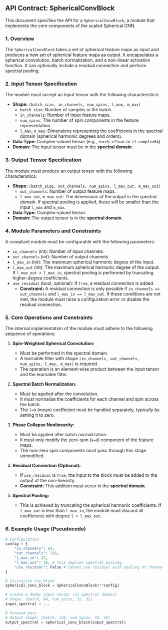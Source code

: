 ## API Contract: SphericalConvBlock

This document specifies the API for a `SphericalConvBlock`, a module that implements the core components of the scaled Spherical CNN.

### 1. Overview

The `SphericalConvBlock` takes a set of spherical feature maps as input and produces a new set of spherical feature maps as output. It encapsulates a spherical convolution, batch normalization, and a non-linear activation function. It can optionally include a residual connection and perform spectral pooling.

### 2. Input Tensor Specification

The module must accept an input tensor with the following characteristics:

*   **Shape:** `(batch_size, in_channels, num_spins, l_max, m_max)`
    *   `batch_size`: Number of samples in the batch.
    *   `in_channels`: Number of input feature maps.
    *   `num_spins`: The number of spin components in the feature representation.
    *   `l_max`, `m_max`: Dimensions representing the coefficients in the spectral domain (spherical harmonic degrees and orders).
*   **Data Type:** Complex-valued tensor (e.g., `torch.cfloat` or `tf.complex64`).
*   **Domain:** The input tensor must be in the **spectral domain**.

### 3. Output Tensor Specification

The module must produce an output tensor with the following characteristics:

*   **Shape:** `(batch_size, out_channels, num_spins, l_max_out, m_max_out)`
    *   `out_channels`: Number of output feature maps.
    *   `l_max_out`, `m_max_out`: The dimensions of the output in the spectral domain. If spectral pooling is applied, these will be smaller than the input `l_max` and `m_max`.
*   **Data Type:** Complex-valued tensor.
*   **Domain:** The output tensor is in the **spectral domain**.

### 4. Module Parameters and Constraints

A compliant module must be configurable with the following parameters:

*   `in_channels` (int): Number of input channels.
*   `out_channels` (int): Number of output channels.
*   `l_max_in` (int): The maximum spherical harmonic degree of the input.
*   `l_max_out` (int): The maximum spherical harmonic degree of the output. If `l_max_out < l_max_in`, spectral pooling is performed by truncating higher-degree coefficients.
*   `use_residual` (bool, optional): If `True`, a residual connection is added.
    *   **Constraint:** A residual connection is only possible if `in_channels == out_channels` and `l_max_in == l_max_out`. If these conditions are not met, the module must raise a configuration error or disable the residual connection.

### 5. Core Operations and Constraints

The internal implementation of the module must adhere to the following sequence of operations:

1.  **Spin-Weighted Spherical Convolution:**
    *   Must be performed in the spectral domain.
    *   A learnable filter with shape `(in_channels, out_channels, num_spins, l_max, m_max)` is required.
    *   The operation is an element-wise product between the input tensor and the learnable filter.

2.  **Spectral Batch Normalization:**
    *   Must be applied after the convolution.
    *   It must normalize the coefficients for each channel and spin across the batch.
    *   The `l=0` (mean) coefficient must be handled separately, typically by setting it to zero.

3.  **Phase Collapse Nonlinearity:**
    *   Must be applied after batch normalization.
    *   It must only modify the zero-spin (`s=0`) component of the feature maps.
    *   The non-zero spin components must pass through this stage unmodified.

4.  **Residual Connection (Optional):**
    *   If `use_residual` is `True`, the input to the block must be added to the output of the non-linearity.
    *   **Constraint:** This addition must occur in the **spectral domain**.

5.  **Spectral Pooling:**
    *   This is achieved by truncating the spherical harmonic coefficients. If `l_max_out` is less than `l_max_in`, the module must discard all coefficients with degree `l > l_max_out`.

### 6. Example Usage (Pseudocode)

```python
# Configuration
config = {
    "in_channels": 64,
    "out_channels": 128,
    "l_max_in": 32,
    "l_max_out": 16, # This implies spectral pooling
    "use_residual": False # Cannot use residual with pooling or channel change
}

# Initialize the block
spherical_conv_block = SphericalConvBlock(**config)

# Create a dummy input tensor (in spectral domain)
# Shape: (batch, 64, num_spins, 32, 32)
input_spectral = ...

# Forward pass
# Output shape: (batch, 128, num_spins, 16, 16)
output_spectral = spherical_conv_block(input_spectral)
```